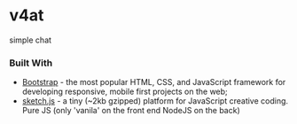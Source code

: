 # v4at
simple chat
### Built With
* [Bootstrap](https://github.com/twbs/bootstrap) - the most popular HTML, CSS, and JavaScript framework for developing responsive, mobile first projects on the web;
* [sketch.js](https://github.com/soulwire/sketch.js) - a tiny (~2kb gzipped) platform for JavaScript creative coding.
Pure JS (only 'vanila' on the front end NodeJS on the back)
